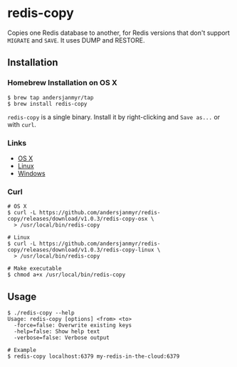 # redis-copy

Copies one Redis database to another, for Redis versions that don't support
`MIGRATE` and `SAVE`. It uses DUMP and RESTORE.

## Installation

### Homebrew Installation on OS X

```
$ brew tap andersjanmyr/tap
$ brew install redis-copy
```
`redis-copy` is a single binary. Install it by right-clicking and `Save as...`
or with `curl`.

### Links

* [OS X](https://github.com/andersjanmyr/redis-copy/releases/download/v1.0.3/redis-copy-osx)
* [Linux](https://github.com/andersjanmyr/redis-copy/releases/download/v1.0.3/redis-copy-linux)
* [Windows](https://github.com/andersjanmyr/redis-copy/releases/download/v1.0.3/redis-copy.exe)

### Curl

```
# OS X
$ curl -L https://github.com/andersjanmyr/redis-copy/releases/download/v1.0.3/redis-copy-osx \
  > /usr/local/bin/redis-copy

# Linux
$ curl -L https://github.com/andersjanmyr/redis-copy/releases/download/v1.0.3/redis-copy-linux \
  > /usr/local/bin/redis-copy

# Make executable
$ chmod a+x /usr/local/bin/redis-copy

```



## Usage

```
$ ./redis-copy --help
Usage: redis-copy [options] <from> <to>
  -force=false: Overwrite existing keys
  -help=false: Show help text
  -verbose=false: Verbose output

# Example
$ redis-copy localhost:6379 my-redis-in-the-cloud:6379

```

